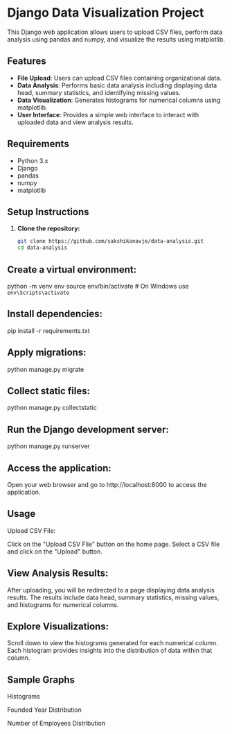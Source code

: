 # Django Data Visualization Project

This Django web application allows users to upload CSV files, perform data analysis using pandas and numpy, and visualize the results using matplotlib.

## Features

- **File Upload**: Users can upload CSV files containing organizational data.
- **Data Analysis**: Performs basic data analysis including displaying data head, summary statistics, and identifying missing values.
- **Data Visualization**: Generates histograms for numerical columns using matplotlib.
- **User Interface**: Provides a simple web interface to interact with uploaded data and view analysis results.

## Requirements

- Python 3.x
- Django
- pandas
- numpy
- matplotlib

## Setup Instructions

1. **Clone the repository:**
   ```bash
   git clone https://github.com/sakshikanavje/data-analysis.git
   cd data-analysis

## Create a virtual environment:

python -m venv env
source env/bin/activate   # On Windows use `env\Scripts\activate`

## Install dependencies:

pip install -r requirements.txt

## Apply migrations:

python manage.py migrate

## Collect static files:

python manage.py collectstatic

## Run the Django development server:

python manage.py runserver

## Access the application:

Open your web browser and go to http://localhost:8000 to access the application.

## Usage

Upload CSV File:

Click on the "Upload CSV File" button on the home page.
Select a CSV file and click on the "Upload" button.

## View Analysis Results:

After uploading, you will be redirected to a page displaying data analysis results.
The results include data head, summary statistics, missing values, and histograms for numerical columns.

## Explore Visualizations:

Scroll down to view the histograms generated for each numerical column.
Each histogram provides insights into the distribution of data within that column.

## Sample Graphs

Histograms

Founded Year Distribution

Number of Employees Distribution